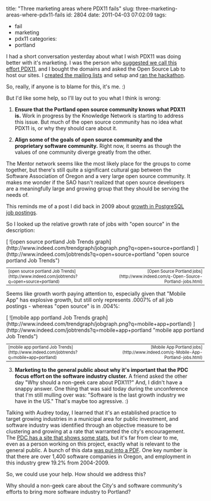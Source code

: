 title: "Three marketing areas where PDX11 fails"
slug: three-marketing-areas-where-pdx11-fails
id: 2804
date: 2011-04-03 07:02:09
tags: 
- fail
- marketing
- pdx11
categories: 
- portland

I had a short conversation yesterday about what I wish PDX11 was doing better with it's marketing. I was the person who [suggested we call this effort PDX11](http://www.chesnok.com/daily/2010/11/10/pdx11/), and I bought the domains and asked the Open Source Lab to host our sites. I [created the mailing lists](http://www.chesnok.com/daily/2011/01/23/pdx11-going-strong-and-a-site-update-feeds-for-mailing-lists/) and setup and [ran the hackathon](http://pdx11.org/node/2919). 

So, really, if anyone is to blame for this, it's me. :)

But I'd like some help, so I'll lay out to you what I think is wrong:

1.  **Ensure that the Portland open source community knows what PDX11 is.**
Work in progress by the Knowledge Network is starting to address this issue. But much of the open source community has no idea what PDX11 is, or why they should care about it.

2.  **Align some of the goals of open source community and the proprietary software community.**
Right now, it seems as though the values of one community diverge greatly from the other. 

The Mentor network seems like the most likely place for the groups to come together, but there's still quite a significant cultural gap between the Software Association of Oregon and a very large open source community. It makes me wonder if the SAO hasn't realized that open source developers are a meaningfully large and growing group that they should be serving the needs of.

This reminds me of a post I did back in 2009 about [growth in PostgreSQL job postings](http://www.chesnok.com/daily/2009/04/25/the-future-of-free-and-open-source-support-models/). 

So I looked up the relative growth rate of jobs  with "open source" in the description: 

<div style="width:540px">
[
![open source portland Job Trends graph](http://www.indeed.com/trendgraph/jobgraph.png?q=open+source+portland)
](http://www.indeed.com/jobtrends?q=open+source+portland "open source portland Job Trends")
<table width="100%" cellpadding="6" cellspacing="0" border="0" style="font-size:80%"><tr>
<td>[open source portland Job Trends](http://www.indeed.com/jobtrends?q=open+source+portland)</td>
<td align="right">[Open Source Portland jobs](http://www.indeed.com/q-Open-Source-Portland-jobs.html)</td>
</tr></table>
</div>

Seems like growth worth paying attention to, especially given that "Mobile App" has explosive growth, but still only represents .0007% of all job postings - whereas "open source" is in .004%: 
<div style="width:540px">
[
![mobile app portland Job Trends graph](http://www.indeed.com/trendgraph/jobgraph.png?q=mobile+app+portland)
](http://www.indeed.com/jobtrends?q=mobile+app+portland "mobile app portland Job Trends")
<table width="100%" cellpadding="6" cellspacing="0" border="0" style="font-size:80%"><tr>
<td>[mobile app portland Job Trends](http://www.indeed.com/jobtrends?q=mobile+app+portland)</td>
<td align="right">[Mobile App Portland jobs](http://www.indeed.com/q-Mobile-App-Portland-jobs.html)</td>
</tr></table>
</div>

3.  **Marketing to the general public about why it's important that the PDC focus effort on the software industry cluster.**
A friend asked the other day "Why should a non-geek care about PDX11?" And, I didn't have a snappy answer. One thing that was said today during the unconference that I'm still mulling over was: "Software is the last growth industry we have in the US." That's maybe too agressive. :)

Talking with Audrey today, I learned that it's an established practice to target growing industries in a municipal area for public investment, and software industry was identified through an objective measure to be clustering and growing at a rate that warranted the city's encouragement. The [PDC has a site that shows some stats](http://pdxeconomicdevelopment.com/cluster-software.html), but it's far from clear to me, even as a person working on this project, exactly what is relevant to the general public. A bunch of this data [was put into a PDF](http://pdxeconomicdevelopment.com/docs/software/Software-Why-Portland.pdf). One key number is that there are over 1,400 software companies in Oregon, and employment in this industry grew 19.2% from 2004-2009\.

So, we could use your help. How should we address this? 

Why should a non-geek care about the City's and software community's efforts to bring more software industry to Portland?
